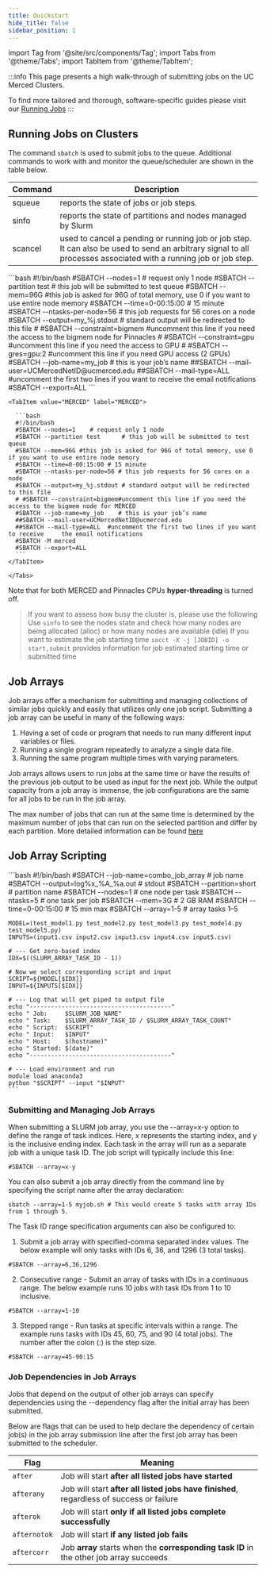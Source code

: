 ```yaml
---
title: Quickstart
hide_title: false
sidebar_position: 1
---
```


import Tag from '@site/src/components/Tag';
import Tabs from '@theme/Tabs';
import TabItem from '@theme/TabItem';


:::info
This page presents a high walk-through of submitting jobs on the UC Merced Clusters. 

To find more tailored and thorough, software-specific guides please visit our [Running Jobs](../running-jobs/)
:::

## Running Jobs on Clusters

The command `sbatch` is used to submit jobs to the queue. Additional commands to work with and monitor the queue/scheduler are shown in the table below.


|Command|Description|
|--|--|
|squeue|reports the state of jobs or job steps.|
|sinfo|reports the state of partitions and nodes managed by Slurm|
|scancel|used to cancel a pending or running job or job step. It can also be used to send an arbitrary signal to all processes associated with a running job or job step.|

<Tabs>

  <TabItem value="Pinnacles" label="Pinnacles" default>
    ```bash
    #!/bin/bash
    #SBATCH --nodes=1    # request only 1 node
    #SBATCH --partition test      # this job will be submitted to test queue
    #SBATCH --mem=96G #this job is asked for 96G of total memory, use 0 if you want to use entire node memory
    #SBATCH --time=0-00:15:00 # 15 minute
    #SBATCH --ntasks-per-node=56 # this job requests for 56 cores on a node
    #SBATCH --output=my_%j.stdout    # standard output will be redirected to this file
    # #SBATCH --constraint=bigmem   #uncomment this line if you need the access to the bigmem node for Pinnacles
    # #SBATCH --constraint=gpu #uncomment this line if you need the access to GPU
    # #SBATCH --gres=gpu:2   #uncomment this line if you need GPU access (2 GPUs)
    #SBATCH --job-name=my_job    # this is your job’s name
    ##SBATCH --mail-user=UCMercedNetID@ucmerced.edu  
    ##SBATCH --mail-type=ALL  #uncomment the first two lines if you want to receive     the email notifications
    #SBATCH --export=ALL
    ```
     </TabItem>

    <TabItem value="MERCED" label="MERCED">

      ```bash
      #!/bin/bash
      #SBATCH --nodes=1    # request only 1 node
      #SBATCH --partition test      # this job will be submitted to test queue
      #SBATCH --mem=96G #this job is asked for 96G of total memory, use 0 if you want to use entire node memory
      #SBATCH --time=0-00:15:00 # 15 minute
      #SBATCH --ntasks-per-node=56 # this job requests for 56 cores on a node
      #SBATCH --output=my_%j.stdout # standard output will be redirected to this file
      # #SBATCH --constraint=bigmem#uncomment this line if you need the access to the bigmem node for MERCED
      #SBATCH --job-name=my_job    # this is your job’s name
      ##SBATCH --mail-user=UCMercedNetID@ucmerced.edu  
      ##SBATCH --mail-type=ALL  #uncomment the first two lines if you want to receive     the email notifications
      #SBATCH -M merced
      #SBATCH --export=ALL
      ```
    </TabItem>

    </Tabs>


Note that for both MERCED and Pinnacles CPUs **hyper-threading** is turned off.  
> If you want to assess how busy the cluster is, please use the following
Use `sinfo` to see the nodes state and check how many nodes are being allocated (alloc) or how many nodes are available (idle)
> If you want to estimate the job starting time 
`sacct -X -j [JOBID] -o start,submit` provides information for job estimated starting time or submitted time


## Job Arrays 
Job arrays offer a mechanism for submitting and managing collections of similar jobs quickly and easily that utilizes only one job script. Submitting a job array can be useful in many of the following ways: 

1. Having a set of code or program that needs to run many different input variables or files. 
2. Running a single program repeatedly to analyze a single data file.
3. Running the same program multiple times with varying parameters.

Job arrays allows users to run jobs at the same time or have the results of the previous job output to be used as input for the next job. While the output capacity from a job array is immense, the job configurations are the same for all jobs to be run in the job array. 

The max number of jobs that can run at the same time is determined by the maximum number of jobs that can run on the selected partition and differ by each partition. More detailed information can be found [here](../campus-clusters.md/#queue-information)

## Job Array Scripting
<Tabs>

  <TabItem value="Job Array Sample Script" label="Job Array Sample Script" default>
    ```bash
    #!/bin/bash
    #SBATCH --job-name=combo_job_array   # job name
    #SBATCH --output=log%x_%A_%a.out     # stdout
    #SBATCH --partition=short             # partition name
    #SBATCH --nodes=1                      # one node per task
    #SBATCH --ntasks=5                     # one task per job
    #SBATCH --mem=3G                       # 2 GB RAM
    #SBATCH --time=0-00:15:00              # 15 min max
    #SBATCH --array=1-5                    # array tasks 1–5

    MODEL=(test_model1.py test_model2.py test_model3.py test_model4.py test_model5.py)
    INPUTS=(input1.csv input2.csv input3.csv input4.csv input5.csv)

    # --- Get zero-based index
    IDX=$((SLURM_ARRAY_TASK_ID - 1))

    # Now we select corresponding script and input
    SCRIPT=${MODEL[$IDX]}
    INPUT=${INPUTS[$IDX]}

    # --- Log that will get piped to output file
    echo "----------------------------------------"
    echo " Job:     $SLURM_JOB_NAME"
    echo " Task:    $SLURM_ARRAY_TASK_ID / $SLURM_ARRAY_TASK_COUNT"
    echo " Script:  $SCRIPT"
    echo " Input:   $INPUT"
    echo " Host:    $(hostname)"
    echo " Started: $(date)"
    echo "----------------------------------------"

    # --- Load environment and run
    module load anaconda3
    python "$SCRIPT" --input "$INPUT"
    ```
  </TabItem>
</Tabs>

### Submitting and Managing Job Arrays

When submitting a SLURM job array, you use the --array=x-y option to define the range of task indices. Here, x represents the starting index, and y is the inclusive ending index. Each task in the array will run as a separate job with a unique task ID. The job script will typically include this line:

```
#SBATCH --array=x-y
```

You can also submit a job array directly from the command line by specifying the script name after the array declaration:

```
sbatch --array=1-5 myjob.sh # This would create 5 tasks with array IDs from 1 through 5.
```


The Task ID range specification arguments can also be configured to:

1. Submit a job array with specified-comma separated index values. The below example will only tasks with IDs 6, 36, and 1296 (3 total tasks).

```shell 
#SBATCH --array=6,36,1296
```

2. Consecutive range - Submit an array of tasks with IDs in a continuous range. The below example runs 10 jobs with task IDs from 1 to 10 inclusive.

```shell 
#SBATCH --array=1-10
```


3. Stepped range - Run tasks at specific intervals within a range. The example runs tasks with IDs 45, 60, 75, and 90 (4 total jobs). The number after the colon (:) is the step size.

```shell 
#SBATCH --array=45-90:15
```

### Job Dependencies in Job Arrays
Jobs that depend on the output of other job arrays can specify dependencies using the --dependency flag after the initial array has been submitted.

Below are flags that can be used to help declare the dependency of certain job(s) in the job array submission line after the first job array has been submitted to the scheduler. 


| Flag         | Meaning                                                                                  |
| ------------ | ---------------------------------------------------------------------------------------- |
| `after`      | Job will start **after all listed jobs have started**                                    |
| `afterany`   | Job will start **after all listed jobs have finished**, regardless of success or failure |
| `afterok`    | Job will start **only if all listed jobs complete successfully**                         |
| `afternotok` | Job will start **if any listed job fails**                                               |
| `aftercorr`  | Job **array** starts when the **corresponding task ID** in the other job array succeeds  |
